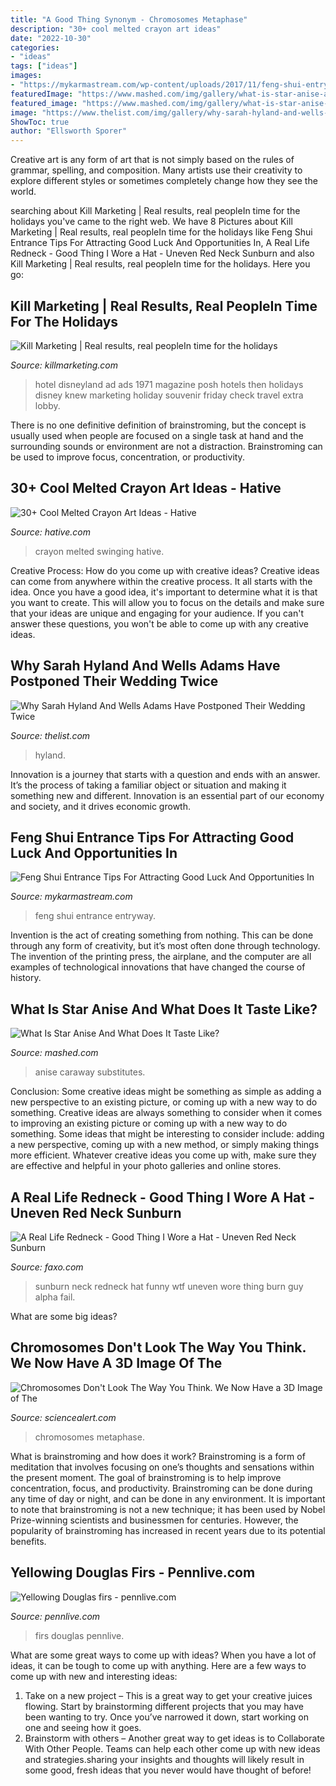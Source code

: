 ```yaml
---
title: "A Good Thing Synonym - Chromosomes Metaphase"
description: "30+ cool melted crayon art ideas"
date: "2022-10-30"
categories:
- "ideas"
tags: ["ideas"]
images:
- "https://mykarmastream.com/wp-content/uploads/2017/11/feng-shui-entryway-2-.jpg"
featuredImage: "https://www.mashed.com/img/gallery/what-is-star-anise-and-what-does-it-taste-like/star-anise-vs-anise-seed-1621365040.jpg"
featured_image: "https://www.mashed.com/img/gallery/what-is-star-anise-and-what-does-it-taste-like/star-anise-vs-anise-seed-1621365040.jpg"
image: "https://www.thelist.com/img/gallery/why-sarah-hyland-and-wells-adams-have-postponed-their-wedding-twice/sarah-hyland-and-wells-adams-cant-wait-to-wed-1626112632.jpg"
ShowToc: true
author: "Ellsworth Sporer"
---
```



Creative art is any form of art that is not simply based on the rules of grammar, spelling, and composition. Many artists use their creativity to explore different styles or sometimes completely change how they see the world.

	

		
searching about Kill Marketing | Real results, real peopleIn time for the holidays you've came to the right web. We have 8 Pictures about Kill Marketing | Real results, real peopleIn time for the holidays like Feng Shui Entrance Tips For Attracting Good Luck And Opportunities In, A Real Life Redneck - Good Thing I Wore a Hat - Uneven Red Neck Sunburn and also Kill Marketing | Real results, real peopleIn time for the holidays. Here you go:
		
    
## Kill Marketing | Real Results, Real PeopleIn Time For The Holidays

<img loading=lazy src="http://killmarketing.com/wp-content/uploads/2013/12/Disneyland-Hotel-ad-1971-768x1024.jpg" onerror="this.onerror=null;this.src='https://tse4.mm.bing.net/th?id=OIP.S9fHKsnArA5LCH5WVpsKmwHaJ4&amp;pid=15.1';" alt="Kill Marketing | Real results, real peopleIn time for the holidays">

_Source: killmarketing.com_

>hotel disneyland ad ads 1971 magazine posh hotels then holidays disney knew marketing holiday souvenir friday check travel extra lobby. 

	

There is no one definitive definition of brainstroming, but the concept is usually used when people are focused on a single task at hand and the surrounding sounds or environment are not a distraction. Brainstroming can be used to improve focus, concentration, or productivity.

    
## 30+ Cool Melted Crayon Art Ideas - Hative

<img loading=lazy src="http://hative.com/wp-content/uploads/2014/04/melted-crayon-art/16-girl-swinging.jpg" onerror="this.onerror=null;this.src='https://tse1.mm.bing.net/th?id=OIP.mtToqc8gxJVeDjf_11pDoAHaJ4&amp;pid=15.1';" alt="30+ Cool Melted Crayon Art Ideas - Hative">

_Source: hative.com_

>crayon melted swinging hative. 

	

Creative Process: How do you come up with creative ideas?
Creative ideas can come from anywhere within the creative process. It all starts with the idea. Once you have a good idea, it's important to determine what it is that you want to create. This will allow you to focus on the details and make sure that your ideas are unique and engaging for your audience. If you can't answer these questions, you won't be able to come up with any creative ideas.

    
## Why Sarah Hyland And Wells Adams Have Postponed Their Wedding Twice

<img loading=lazy src="https://www.thelist.com/img/gallery/why-sarah-hyland-and-wells-adams-have-postponed-their-wedding-twice/sarah-hyland-and-wells-adams-cant-wait-to-wed-1626112632.jpg" onerror="this.onerror=null;this.src='https://tse4.mm.bing.net/th?id=OIP.gwQeC5um3543Wu6lK18yjQHaEK&amp;pid=15.1';" alt="Why Sarah Hyland And Wells Adams Have Postponed Their Wedding Twice">

_Source: thelist.com_

>hyland. 

	

Innovation is a journey that starts with a question and ends with an answer. It’s the process of taking a familiar object or situation and making it something new and different. Innovation is an essential part of our economy and society, and it drives economic growth.

    
## Feng Shui Entrance Tips For Attracting Good Luck And Opportunities In

<img loading=lazy src="https://mykarmastream.com/wp-content/uploads/2017/11/feng-shui-entryway-2-.jpg" onerror="this.onerror=null;this.src='https://tse4.mm.bing.net/th?id=OIP.fNB2pJW977M-dPnuyiSsZwHaLL&amp;pid=15.1';" alt="Feng Shui Entrance Tips For Attracting Good Luck And Opportunities In">

_Source: mykarmastream.com_

>feng shui entrance entryway. 

	

Invention is the act of creating something from nothing. This can be done through any form of creativity, but it’s most often done through technology. The invention of the printing press, the airplane, and the computer are all examples of technological innovations that have changed the course of history.

    
## What Is Star Anise And What Does It Taste Like?

<img loading=lazy src="https://www.mashed.com/img/gallery/what-is-star-anise-and-what-does-it-taste-like/star-anise-vs-anise-seed-1621365040.jpg" onerror="this.onerror=null;this.src='https://tse2.mm.bing.net/th?id=OIP.IbySxkh4NfT3Bs3HZDIKMQHaEK&amp;pid=15.1';" alt="What Is Star Anise And What Does It Taste Like?">

_Source: mashed.com_

>anise caraway substitutes. 

	

Conclusion: Some creative ideas might be something as simple as adding a new perspective to an existing picture, or coming up with a new way to do something.
Creative ideas are always something to consider when it comes to improving an existing picture or coming up with a new way to do something. Some ideas that might be interesting to consider include: adding a new perspective, coming up with a new method, or simply making things more efficient. Whatever creative ideas you come up with, make sure they are effective and helpful in your photo galleries and online stores.

    
## A Real Life Redneck - Good Thing I Wore A Hat - Uneven Red Neck Sunburn

<img loading=lazy src="https://d28mt5n9lkji5m.cloudfront.net/i/YArn2siqeX.jpg" onerror="this.onerror=null;this.src='https://tse1.mm.bing.net/th?id=OIP.V3KlRB0lz_4flQEaSJGCugHaL9&amp;pid=15.1';" alt="A Real Life Redneck - Good Thing I Wore a Hat - Uneven Red Neck Sunburn">

_Source: faxo.com_

>sunburn neck redneck hat funny wtf uneven wore thing burn guy alpha fail. 

	

What are some big ideas?
 

    
## Chromosomes Don&#039;t Look The Way You Think. We Now Have A 3D Image Of The

<img loading=lazy src="https://www.sciencealert.com/images/2020-11/processed/GettyImages-149631655_1_1024.jpg" onerror="this.onerror=null;this.src='https://tse3.mm.bing.net/th?id=OIP.6xsAwcTXkRqMzkaWTGV8mwHaDA&amp;pid=15.1';" alt="Chromosomes Don&#039;t Look The Way You Think. We Now Have a 3D Image of The">

_Source: sciencealert.com_

>chromosomes metaphase. 

	

What is brainstroming and how does it work?
Brainstroming is a form of meditation that involves focusing on one’s thoughts and sensations within the present moment. The goal of brainstroming is to help improve concentration, focus, and productivity. Brainstroming can be done during any time of day or night, and can be done in any environment. It is important to note that brainstroming is not a new technique; it has been used by Nobel Prize-winning scientists and businessmen for centuries. However, the popularity of brainstroming has increased in recent years due to its potential benefits.

    
## Yellowing Douglas Firs - Pennlive.com

<img loading=lazy src="https://www.pennlive.com/resizer/UrNcGhDsHpCiwqZC8EKJZEuY0-Y=/1280x0/smart/advancelocal-adapter-image-uploads.s3.amazonaws.com/image.pennlive.com/home/penn-media/width2048/img/gardening/photo/chloroticpinejpg-5829731c6d436c61.jpg" onerror="this.onerror=null;this.src='https://tse2.mm.bing.net/th?id=OIP.zYtbKYOIbA1S07RS7Ch8NQHaJ4&amp;pid=15.1';" alt="Yellowing Douglas firs - pennlive.com">

_Source: pennlive.com_

>firs douglas pennlive. 

	

What are some great ways to come up with ideas?
When you have a lot of ideas, it can be tough to come up with anything. Here are a few ways to come up with new and interesting ideas: 
1. Take on a new project – This is a great way to get your creative juices flowing. Start by brainstorming different projects that you may have been wanting to try. Once you’ve narrowed it down, start working on one and seeing how it goes. 
2. Brainstorm with others – Another great way to get ideas is to Collaborate With Other People. Teams can help each other come up with new ideas and strategies.sharing your insights and thoughts will likely result in some good, fresh ideas that you never would have thought of before! 

